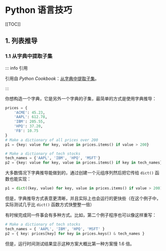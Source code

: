 # Python 语言技巧

[[TOC]]

## 1. 列表推导

### 1.1 从字典中提取子集

::: info 引用

引用自 *Python Cookbook*：[从字典中提取子集](https://python3-cookbook.readthedocs.io/zh_CN/latest/c01/p17_extract_subset_of_dict.html)。

:::

你想构造一个字典，它是另外一个字典的子集，最简单的方式是使用字典推导：

```python
prices = {
    'ACME': 45.23,
    'AAPL': 612.78,
    'IBM': 205.55,
    'HPQ': 37.20,
    'FB': 10.75
}
# Make a dictionary of all prices over 200
p1 = {key: value for key, value in prices.items() if value > 200}

# Make a dictionary of tech stocks
tech_names = {'AAPL', 'IBM', 'HPQ', 'MSFT'}
p2 = {key: value for key, value in prices.items() if key in tech_names}
```

大多数情况下字典推导能做到的，通过创建一个元组序列然后把它传给 `dict()` 函数也能实现：

```python
p1 = dict((key, value) for key, value in prices.items() if value > 200)
```

但是，字典推导方式表意更清晰，并且实际上也会运行的更快些（在这个例子中，实际测试几乎比 `dict()` 函数方式快整整一倍）

有时候完成同一件事会有多种方式。比如，第二个例子程序也可以像这样重写：

```python
# Make a dictionary of tech stocks
tech_names = { 'AAPL', 'IBM', 'HPQ', 'MSFT' }
p2 = { key: prices[key] for key in prices.keys() & tech_names }
```

但是，运行时间测试结果显示这种方案大概比第一种方案慢 1.6 倍。
